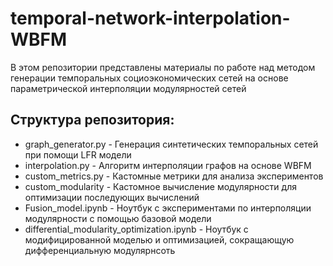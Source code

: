 # temporal-network-interpolation-WBFM
В этом репозитории представлены материалы по работе над методом генерации темпоральных социоэкономических сетей на основе параметрической интерполяции модулярностей сетей

## Структура репозитория:
- graph_generator.py - Генерация синтетических темпоральных сетей при помощи LFR модели
- interpolation.py - Алгоритм интерполяции графов на основе WBFM
- custom_metrics.py - Кастомные метрики для анализа экспериментов
- custom_modularity - Кастомное вычисление модулярности для оптимизации последующих вычислений
- Fusion_model.ipynb - Ноутбук с экспериментами по интерполяции модулярности с помощью базовой модели
- differential_modularity_optimization.ipynb - Ноутбук с модифицированной моделью и оптимизацией, сокращающую дифференциальную модулярнсоть

